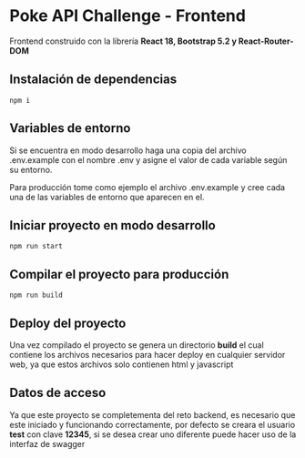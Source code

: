 # Poke API Challenge - Frontend

Frontend construido con la librería **React 18, Bootstrap 5.2 y React-Router-DOM**

## Instalación de dependencias

    npm i

## Variables de entorno

Si se encuentra en modo desarrollo haga una copia del archivo .env.example con el nombre .env y asigne el valor de cada variable según su entorno.

Para producción tome como ejemplo el archivo .env.example y cree cada una de las variables de entorno que aparecen en el.

## Iniciar proyecto en modo desarrollo

    npm run start

## Compilar el proyecto para producción

    npm run build

## Deploy del proyecto

Una vez compilado el proyecto se genera un directorio **build** el cual contiene los archivos necesarios para hacer deploy en cualquier servidor
web, ya que estos archivos solo contienen html y javascript

## Datos de acceso

Ya que este proyecto se completementa del reto backend, es necesario que este iniciado y funcionando correctamente, por defecto se creara el usuario
**test** con clave **12345**, si se desea crear uno diferente puede hacer uso de la interfaz de swagger
